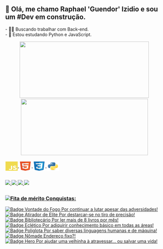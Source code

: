 <h2>👋 Olá, me chamo Raphael 'Guendor' Izidio e sou um #Dev em construção.</h2>
<p>
- 🧑‍💻 Buscando trabalhar com Back-end.<br>
- 🌱 Estou estudando Python e JavaScript.
</p>
<div align="center">
  <a href="https://github.com/guendor">
  <img height="180em" width="411.228" src="https://github-readme-stats.vercel.app/api?username=guendor&show_icons=true&theme=dracula&include_all_commits=true&count_private=true"/>
  <img height="180em" width="405" src="https://github-readme-stats.vercel.app/api/top-langs/?username=guendor&layout=compact&langs_count=7&theme=dracula"/>
</div>
<div style="display: inline_block"><br>
  <img align="center" alt="Guendor-Js" height="30" width="40" src="https://raw.githubusercontent.com/devicons/devicon/master/icons/javascript/javascript-plain.svg">
  <img align="center" alt="Guendor-HTML" height="30" width="40" src="https://raw.githubusercontent.com/devicons/devicon/master/icons/html5/html5-original.svg">
  <img align="center" alt="Guendor-CSS" height="30" width="40" src="https://raw.githubusercontent.com/devicons/devicon/master/icons/css3/css3-original.svg">
  <img align="center" alt="Guendor-Python" height="30" width="40" src="https://raw.githubusercontent.com/devicons/devicon/master/icons/python/python-original.svg">
</div>
 
 ##
  
<div>
  <a href="https://wa.me/5548988681406" target="_blank"><img src="https://img.shields.io/badge/WhatsApp-25D366?style=for-the-badge&logo=whatsapp&logoColor=white"</a>
  <a href="https://facebook.com/ralphri/" target"_blank"><img src="https://img.shields.io/badge/Facebook-1877F2?style=for-the-badge&logo=facebook&logoColor=white"</a>
  <a href="https://linkedin.com/in/guendor/" target="_blank"><img src="https://img.shields.io/badge/LinkedIn-0077B5?style=for-the-badge&logo=linkedin&logoColor=white"</a>
  <a href="https://instagram.com/raphael_im" target="_blank"><img src="https://img.shields.io/badge/Instagram-E4405F?style=for-the-badge&logo=instagram&logoColor=white"</a>
</div>

##

<h3><img src="https://user-images.githubusercontent.com/103647763/189683123-36efed8d-92e4-4ff1-9d0d-8e23c8ace2f2.jpg" alt="Fita de mérito" hight="30" width="30"> Conquistas:</h3>
<p>
<img src="https://img.shields.io/badge/Medalha-Vontade%20do%20Fogo-orange" alt="Badge Vontade do Fogo"> Por continuar a lutar apesar das adversidades!<br>
<img src="https://img.shields.io/badge/T%C3%ADtulo-Atirador%20de%20Elite-red" alt="Badge Atirador de Elite"> Por destarcar-se no tiro de precisão!<br>
<img src="https://img.shields.io/badge/T%C3%ADtulo-Bibliotec%C3%A1rio-lightgrey" alt="Badge Bibliotecário"> Por ler mais de 8 livros por mês!<br>
<img src="https://img.shields.io/badge/Medalha-Ecl%C3%A9tico-blueviolet" alt="Badge Eclético"> Por adiquirir conhecimento básico em todas as áreas!<br>
<img src="https://img.shields.io/badge/T%C3%ADtulo-Poliglota-yellow" alt="Badge Poliglota"> Por saber diversas linguagens humanas e de máquina!<br>
<img src="https://img.shields.io/badge/T%C3%ADtulo-N%C3%B4made-9cf" alt="Badge Nômade"> Endereço fixo?!<br>
<img src="https://img.shields.io/badge/Medalha-Hero-red" alt="Badge Hero"> Por ajudar uma velhinha à atravessar... ou salvar uma vida!<br>
</p>
